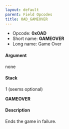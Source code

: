 ```yaml
---
layout: default
parent: Field Opcodes
title: 0AD_GAMEOVER
---
```


-   Opcode: **0x0AD**
-   Short name: **GAMEOVER**
-   Long name: Game Over

#### Argument

none

#### Stack

  
*1* (seems optional)

**GAMEOVER**

#### Description

Ends the game in failure.
